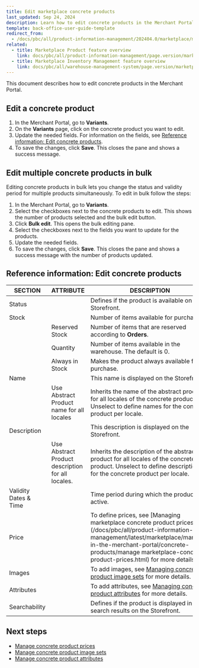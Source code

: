 ```yaml
---
title: Edit marketplace concrete products
last_updated: Sep 24, 2024
description: Learn how to edit concrete products in the Merchant Portal for your Spryker Marketplace based projects.
template: back-office-user-guide-template
redirect_from:
  - /docs/pbc/all/product-information-management/202404.0/marketplace/manage-in-the-merchant-portal/concrete-products/edit-marketplace-concrete-products.html
related:
  - title: Marketplace Product feature overview
    link: docs/pbc/all/product-information-management/page.version/marketplace/marketplace-product-feature-overview.html
  - title: Marketplace Inventory Management feature overview
    link: docs/pbc/all/warehouse-management-system/page.version/marketplace/marketplace-inventory-management-feature-overview.html
---
```


This document describes how to edit concrete products in the Merchant Portal.


## Edit a concrete product

1. In the Merchant Portal, go to **Variants**.
2. On the **Variants** page, click on the concrete product you want to edit.
3. Update the needed fields.
  For information on the fields, see [Reference information: Edit concrete products](#reference-information-edit-concrete-products).
4. To save the changes, click **Save**.
  This closes the pane and shows a success message.

## Edit multiple concrete products in bulk

Editing concrete products in bulk lets you change the status and validity period for multiple products simultaneously. To edit in bulk follow the steps:

1. In the Merchant Portal, go to **Variants**.
2. Select the checkboxes next to the concrete products to edit.
  This shows the number of products selected and the bulk edit button.
3. Click **Bulk edit**.
  This opens the bulk editing pane.
4. Select the checkboxes next to the fields you want to update for the products.
5. Update the needed fields.
6. To save the changes, click **Save**.
  This closes the pane and shows a success message with the number of products updated.

## Reference information: Edit concrete products

| SECTION    | ATTRIBUTE     | DESCRIPTION | REQUIRED |
| -------------- | ---------------- | ----------- | --------- |
| Status         |                  | Defines if the product is available on the Storefront. |           |
| Stock          |                  | Number of items available for purchase. |           |
|                 |   Reserved Stock           | Number of items that are reserved according to **Orders**. |               |
|                  |  Quantity                 | Number of items available in the warehouse. The default is 0. | ✓ |
|                  |  Always in Stock           | Makes the product always available for purchase. |               |
| Name                  |  | This name is displayed on the Storefront. | ✓ |
|               |  Use Abstract Product name for all locales   | Inherits the name of the abstract product for all locales of the concrete product. Unselect to define names for the concrete product per locale. |              |
| Description           |  | This description is displayed on the Storefront. |           |
|              |  Use Abstract Product description for all locales.    | Inherits the description of the abstract product for all locales of the concrete product. Unselect to define descriptions for the concrete product per locale. |       |
| Validity Dates & Time |  | Time period during which the product is active. |           |
| Price                 |  | To define prices, see [Managing marketplace concrete product prices](/docs/pbc/all/product-information-management/latest/marketplace/manage-in-the-merchant-portal/concrete-products/manage marketplace-concrete-product-prices.html) for more details. |           |
| Images                |  | To add images, see [Managing concrete product image sets](/docs/pbc/all/product-information-management/latest/marketplace/manage-in-the-merchant-portal/concrete-products/manage-marketplace-concrete-products-image-sets.html) for more details. |           |
| Attributes            |  | To add attributes, see [Managing concrete product attributes](/docs/pbc/all/product-information-management/latest/marketplace/manage-in-the-merchant-portal/concrete-products/manage-marketplace-concrete-product-attributes.html) for more details. |           |
| Searchability         |  | Defines if the product is displayed in the search results on the Storefront. |           |



## Next steps

- [Manage concrete product prices](/docs/pbc/all/product-information-management/latest/marketplace/manage-in-the-merchant-portal/concrete-products/manage-marketplace-concrete-product-prices.html)
- [Manage concrete product image sets](/docs/pbc/all/product-information-management/latest/marketplace/manage-in-the-merchant-portal/concrete-products/manage-marketplace-concrete-products-image-sets.html)
- [Manage concrete product attributes](/docs/pbc/all/product-information-management/latest/marketplace/manage-in-the-merchant-portal/concrete-products/manage-marketplace-concrete-product-attributes.html)
